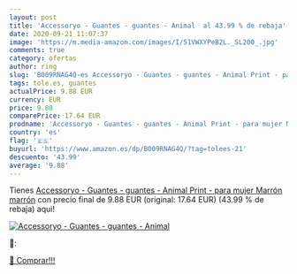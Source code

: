 ```yaml
---
layout: post
title: 'Accessoryo - Guantes - guantes - Animal  al 43.99 % de rebaja'
date: 2020-09-21 11:07:37
image: 'https://m.media-amazon.com/images/I/51VWXYPeB2L._SL200_.jpg'
comments: true
category: ofertas
author: ring
slug: 'B009RNAG4Q-es Accessoryo - Guantes - guantes - Animal Print - para mujer...'
tags: tole.es, guantes
actualPrice: 9.88 EUR
currency: EUR
price: 9.88
comparePrice: 17.64 EUR
prodname: 'Accessoryo - Guantes - guantes - Animal Print - para mujer Marrón marrón'
country: 'es'
flag: '🇪🇸'
buyurl: 'https://www.amazon.es/dp/B009RNAG4Q/?tag=tolees-21'
descuento: '43.99'
average: '9.88'
---
```


Tienes [Accessoryo - Guantes - guantes - Animal Print - para mujer Marrón marrón](https://www.amazon.es/dp/B009RNAG4Q/?tag=tolees-21) con precio final de  9.88 EUR (original: 17.64 EUR) (43.99 %  de rebaja) aqui!

[![Accessoryo - Guantes - guantes - Animal ](https://m.media-amazon.com/images/I/51VWXYPeB2L._SL200_.jpg)](https://www.amazon.es/dp/B009RNAG4Q/?tag=tolees-21)

🔎:


[🛒 Comprar!!!](https://www.amazon.es/dp/B009RNAG4Q/?tag=tolees-21)
